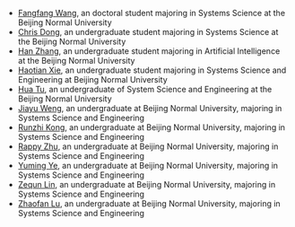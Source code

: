 * [Fangfang Wang](https://yingtangwebsite.netlify.app/author/fangfang-wang-%E7%8E%8B%E8%8A%B3%E8%8A%B3-joint/), an doctoral student majoring in Systems Science at the Beijing Normal University 
* [Chris Dong](https://yingtangwebsite.netlify.app/author/chris-dong/), an undergraduate student majoring in Systems Science at the Beijing Normal University
* [Han Zhang](https://yingtangwebsite.netlify.app/author/han-zhang-%E5%BC%A0%E6%B6%B5/), an undergraduate student majoring in Artificial Intelligence at the Beijing Normal University
* [Haotian Xie](https://yingtangwebsite.netlify.app/author/haotian-xie-%E8%B0%A2%E6%98%8A%E5%A4%A9/), an undergraduate student majoring in Systems Science and Engineering at Beijing Normal University
* [Hua Tu](https://yingtangwebsite.netlify.app/author/hua-tu-%E6%B6%82%E5%A9%B3/), an undergraduate of System Science and Engineering at the Beijing Normal University 
* [Jiayu Weng](https://yingtangwebsite.netlify.app/author/jiayu-weng-%E7%BF%81%E4%BD%B3%E9%92%B0/), an undergraduate at Beijing Normal University, majoring in Systems Science and Engineering
* [Runzhi Kong](https://yingtangwebsite.netlify.app/author/kong-runzhi-%E5%AD%94%E6%B6%A6%E8%87%B3/), an undergraduate at Beijing Normal University, majoring in Systems Science and Engineering
* [Rappy Zhu](https://yingtangwebsite.netlify.app/author/rappy-zhu-%E6%9C%B1%E6%AC%A3%E6%80%A1/), an undergraduate at Beijing Normal University, majoring in Systems Science and Engineering
* [Yuming Ye](https://yingtangwebsite.netlify.app/author/yuming-ye-%E5%8F%B6%E8%82%B2%E9%B8%A3/), an undergraduate at Beijing Normal University, majoring in Systems Science and Engineering
* [Zequn Lin](https://yingtangwebsite.netlify.app/author/zequn-lin-%E6%9E%97%E6%B3%BD%E7%BE%A4/), an undergraduate at Beijing Normal University, majoring in Systems Science and Engineering
* [Zhaofan Lu](https://yingtangwebsite.netlify.app/author/zhaofan-lu-%E5%8D%A2%E9%92%8A%E5%B8%86/), an undergraduate at Beijing Normal University, majoring in Systems Science and Engineering
